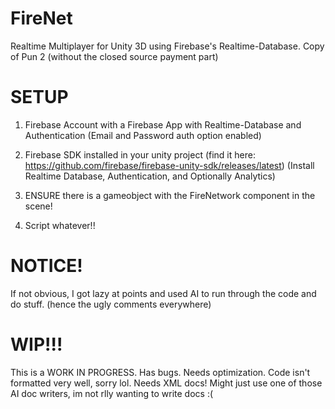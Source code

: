 # FireNet
Realtime Multiplayer for Unity 3D using Firebase's Realtime-Database.
Copy of Pun 2 (without the closed source payment part)

# SETUP
1. Firebase Account with a Firebase App with Realtime-Database and Authentication (Email and Password auth option enabled)

2. Firebase SDK installed in your unity project (find it here: https://github.com/firebase/firebase-unity-sdk/releases/latest) (Install Realtime Database, Authentication, and Optionally Analytics)

3. ENSURE there is a gameobject with the FireNetwork component in the scene!

4. Script whatever!!

# NOTICE!
If not obvious, I got lazy at points and used AI to run through the code and do stuff. (hence the ugly comments everywhere)

# WIP!!!
This is a WORK IN PROGRESS.
Has bugs.
Needs optimization.
Code isn't formatted very well, sorry lol.
Needs XML docs! Might just use one of those AI doc writers, im not rlly wanting to write docs :(
